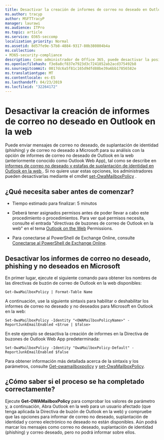 ```yaml
---
title: Desactivar la creación de informes de correo no deseado en Outlook en la web
ms.author: tracyp
author: MSFTTracyP
manager: laurawi
ms.audience: ITPro
ms.topic: article
ms.service: O365-seccomp
localization_priority: Normal
ms.assetid: 8d57fe9e-57b8-4884-9317-80b380804b4a
ms.collection:
- M365-security-compliance
description: Como administrador de Office 365, puede desactivar la posibilidad de que los usuarios notifiquen el correo electrónico como correo no deseado.
ms.openlocfilehash: f3e8a8cf837e7923d3c7241852ab2acd375492b8
ms.sourcegitcommit: 0017dc6a5f81c165d9dfd88be39a6bb17856582e
ms.translationtype: MT
ms.contentlocale: es-ES
ms.lasthandoff: 04/23/2019
ms.locfileid: "32264172"
---
```

# <a name="turn-off-junk-email-reporting-in-outlook-on-the-web"></a>Desactivar la creación de informes de correo no deseado en Outlook en la web

Puede enviar mensajes de correo no deseado, de suplantación de identidad (phishing) y de correo no deseado a Microsoft para su análisis con la opción de informes de correo no deseado de Outlook en la web (anteriormente conocido como Outlook Web App), tal como se describe en [informes de correo no deseado y estafas de suplantación de identidad en Outlook en la web ](report-junk-email-and-phishing-scams-in-outlook-on-the-web-eop.md). Si no quiere usar estas opciones, los administradores pueden desactivarlas mediante el cmdlet [set-OwaMailboxPolicy](http://technet.microsoft.com/library/530166f7-ab42-4609-ba73-9b5a39b567be.aspx) . 
  
## <a name="what-do-you-need-to-know-before-you-begin"></a>¿Qué necesita saber antes de comenzar?
<a name="sectionSection0"> </a>

- Tiempo estimado para finalizar: 5 minutos
    
- Deberá tener asignados permisos antes de poder llevar a cabo este procedimiento o procedimientos. Para ver qué permisos necesita, consulte el entrada "directivas de buzones de correo de Outlook en la web" en el tema [Outlook on the Web](http://technet.microsoft.com/library/57eca42a-5a7f-4c65-89f0-7a84f2dbea19.aspx#OutlookWebApp) Permissions. 

- Para conectarse al PowerShell de Exchange Online, consulte [Conectarse al PowerShell de Exchange Online](https://docs.microsoft.com/powershell/exchange/exchange-online/connect-to-exchange-online-powershell/connect-to-exchange-online-powershell).

## <a name="turn-off-junk-phishing-and-not-junk-reporting-to-microsoft"></a>Desactivar los informes de correo no deseado, phishing y no deseados en Microsoft
<a name="sectionSection1"> </a>

En primer lugar, ejecute el siguiente comando para obtener los nombres de las directivas de buzón de correo de Outlook en la web disponibles:
  
```
Get-OwaMailboxPolicy | Format-Table Name
```

A continuación, use la siguiente sintaxis para habilitar o deshabilitar los informes de correo no deseado y no deseados para Microsoft en Outlook en la web:
  
```
Set-OwaMailboxPolicy -Identity "<OWAMailboxPolicyName>" -ReportJunkEmailEnabled <$true | $false>
```

En este ejemplo se desactiva la creación de informes en la Directiva de buzones de Outlook Web App predeterminada:
  
```
Set-OwaMailboxPolicy -Identity "OwaMailboxPolicy-Default" -ReportJunkEmailEnabled $false
```

Para obtener información más detallada acerca de la sintaxis y los parámetros, consulte [Get-owamailboxpolicy](http://technet.microsoft.com/library/bdd580d3-8812-4b4a-93e8-c6401b0d2f0f.aspx) y [set-OwaMailboxPolicy](http://technet.microsoft.com/library/530166f7-ab42-4609-ba73-9b5a39b567be.aspx).

## <a name="how-do-you-know-this-worked"></a>¿Cómo saber si el proceso se ha completado correctamente?
<a name="sectionSection2"> </a>

Ejecute **Get-OWAMailboxPolicy** para comprobar los valores de parámetro y, a continuación, Abra Outlook en la web para un usuario afectado (que tenga aplicada la Directiva de buzón de Outlook en la web) y compruebe que las opciones para informar de correo no deseado, suplantación de identidad y correo electrónico no deseado no están disponibles. Aún podrá marcar los mensajes como correo no deseado, suplantación de identidad (phishing) y correo deseado, pero no podrá informar sobre ellos. 
